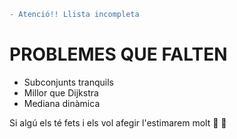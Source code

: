 ```diff
- Atenció!! Llista incompleta
```
# PROBLEMES QUE FALTEN
- Subconjunts tranquils
- Millor que Dijkstra
- Mediana dinàmica

Si algú els té fets i els vol afegir l'estimarem molt :purple_heart: :yellow_heart:
